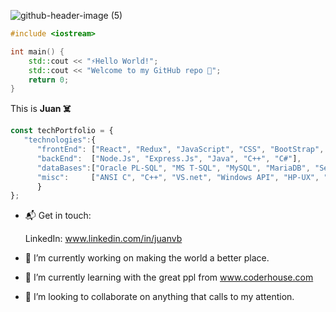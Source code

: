 
![github-header-image (5)](https://user-images.githubusercontent.com/42616320/175561812-53d306b0-9e21-4fd3-990d-f3c3c5aca71b.png)

```c++
#include <iostream>

int main() {
    std::cout << "⚡Hello World!";
    std::cout << "Welcome to my GitHub repo 👾";
    return 0;
}

```

This is **Juan ☠️** 

```javascript
const techPortfolio = {
   "technologies":{
      "frontEnd": ["React", "Redux", "JavaScript", "CSS", "BootStrap", "SASS", "HTML", "JQuery", "PHP"],
      "backEnd":  ["Node.Js", "Express.Js", "Java", "C++", "C#"],
      "dataBases":["Oracle PL-SQL", "MS T-SQL", "MySQL", "MariaDB", "Sequelize", "PostgreSQL", "MongoDB", "FireBase"],
      "misc":     ["ANSI C", "C++", "VS.net", "Windows API", "HP-UX", "Solaris", "IBM-AIX", "Shell Scripting", "macOS", "iOS", "Debian", "Apache","IIS", "IBM HTTP Server", "JBoss", "WebSphere", "NGINX"]
      }
};
```

- 📬 Get in touch:

    LinkedIn: www.linkedin.com/in/juanvb
- 🔭 I’m currently working on making the world a better place.

- 🌱 I’m currently learning with the great ppl from www.coderhouse.com

- 👯 I’m looking to collaborate on anything that calls to my attention.

<!--
**juanvgithug/juanvgithug** is a ✨ _special_ ✨ repository because its `README.md` (this file) appears on your GitHub profile.

Here are some ideas to get you started:

- 🔭 I’m currently working on ...
- 🌱 I’m currently learning ...
- 👯 I’m looking to collaborate on ...
- 🤔 I’m looking for help with ...
- 💬 Ask me about ...
- 📫 How to reach me: ...
- 😄 Pronouns: ...
- ⚡ Fun fact: ...
-->
